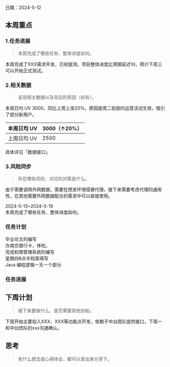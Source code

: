 日期：2024-5-12
## 本周重点
### 1.任务进展
> 本周完成了哪些任务、整体进度如何。

本周完成了XXX需求开发，已经提测。项目整体进度比预期延迟1d，预计下周三可以开始正式测试。
### 2.相关数据
> 呈现相关数据以及背后的原因（如有）。

本周日均 UV 3000，同比上周上涨20%。原因是周二投放的运营活动生效，吸引了部分新用户。

| 本周日均 UV | 3000（↑20%） |
| --- | --- |
| 上周日均 UV | 2500 |

具体详见「数据接口」
### 3.风险同步
> 存在哪些风险、对应的对策是什么。

由于需要调用外网数据，需要在预发环境搭建代理，接下来需要考虑代理的通用性，在其他需要外网数据配合的需求中可以直接使用。

2024-5-13~2024-5-19<br />本周完成了哪些任务、整体进度如何。
### 任务计划
毕业论文的编写<br />办南京银行卡，体检。<br />完成权限管理系统的编写<br />星期四8点半档案填写<br />Java 编程逻辑一天一个部分
### 任务进展



## 下周计划
> 接下来要做什么、是否需要其他协助。

下周开始主要投入XXX、XXX等功能点开发，依赖于中台团队提供接口，下周一和中台团队的xxx沟通确认。

## 思考
> 有什么想法或心得体会，都可以拿出来分享下。



